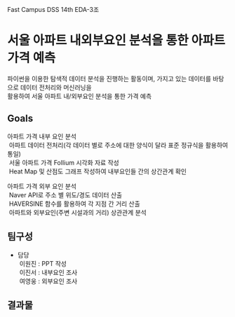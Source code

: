 Fast Campus DSS 14th EDA-3조
# 서울 아파트 내외부요인 분석을 통한 아파트 가격 예측

파이썬을 이용한 탐색적 데이터 분석을 진행하는 활동이며, 가지고 있는 데이터를 바탕으로 데이터 전처리와 머신러닝을  
활용하여 서울 아파트 내/외부요인 분석을 통한 가격 예측

## Goals

아파트 가격 내부 요인 분석  
&nbsp;아파트 데이터 전처리(각 데이터 별로 주소에 대한 양식이 달라 표준 정규식을 활용하여 통일)  
&nbsp;서울 아파트 가격 Follium 시각화 자료 작성  
&nbsp;Heat Map 및 산점도 그래프 작성하여 내부요인들 간의 상간관계 확인  

아파트 가격 외부 요인 분석  
&nbsp;Naver API로 주소 별 위도/경도 데이터 산출  
&nbsp;HAVERSINE 함수를 활용하여 각 지점 간 거리 산출  
&nbsp;아파트와 외부요인(주변 시설과의 거리) 상관관계 분석  
 
 
 ## 팀구성


- 담당  
&nbsp;이원진 : PPT 작성  
&nbsp;이진서 : 내부요인 조사  
&nbsp;여영웅 : 외부요인 조사  

## 결과물
   ###
   
